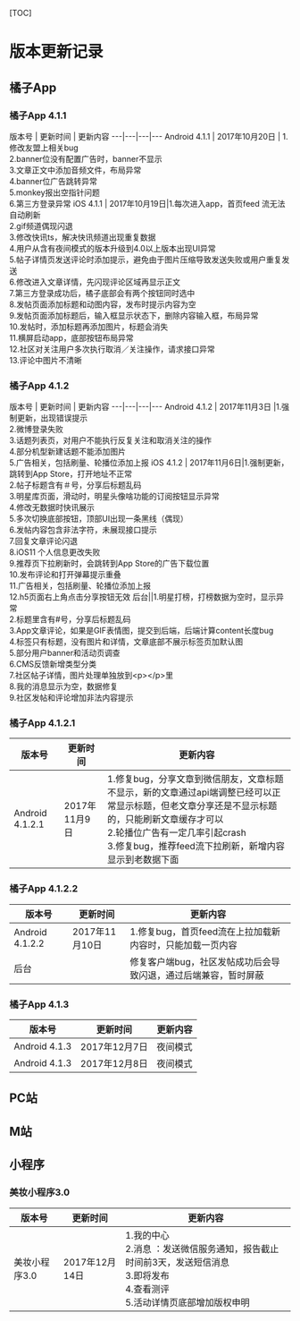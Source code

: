 [TOC]
# 版本更新记录
## 橘子App
### 橘子App 4.1.1

版本号 |  更新时间 | 更新内容
---|---|---|---
Android 4.1.1 | 2017年10月20日 | 1.修改友盟上相关bug<br>2.banner位没有配置广告时，banner不显示<br>3.文章正文中添加音频文件，布局异常<br>4.banner位广告跳转异常<br>5.monkey报出空指针问题<br>6.第三方登录异常
iOS 4.1.1 | 2017年10月19日|1.每次进入app，首页feed 流无法自动刷新<br>2.gif频道偶现闪退<br>3.修改快讯ts，解决快讯频道出现重复数据<br>4.用户从含有夜间模式的版本升级到4.0以上版本出现UI异常<br>5.帖子详情页发送评论时添加提示，避免由于图片压缩导致发送失败或用户重复发送<br>6.修改进入文章详情，先闪现评论区域再显示正文<br>7.第三方登录成功后，橘子底部会有两个按钮同时选中<br>8.发帖页面添加标题和动图内容，发布时提示内容为空<br>9.发帖页面添加标题后，输入框显示状态下，删除内容输入框，布局异常<br>10.发帖时，添加标题再添加图片，标题会消失<br>11.横屏启动app，底部按钮布局异常<br>12.社区对关注用户多次执行取消／关注操作，请求接口异常<br>13.评论中图片不清晰

### 橘子App 4.1.2
版本号 | 更新时间 | 更新内容
---|---|---|---
Android 4.1.2 | 2017年11月3日 |1.强制更新，出现错误提示<br>2.微博登录失败<br>3.话题列表页，对用户不能执行反复关注和取消关注的操作<br>4.部分机型新建话题不能添加图片<br>5.广告相关，包括刷量、轮播位添加上报
iOS 4.1.2 | 2017年11月6日|1.强制更新，跳转到App Store，打开地址不正常<br>2.帖子标题含有＃号，分享后标题乱码<br>3.明星库页面，滑动时，明星头像啥功能的订阅按钮显示异常<br>4.修改无数据时快讯展示<br>5.多次切换底部按钮，顶部UI出现一条黑线（偶现）<br>6.发帖内容包含非法字符，未展现接口提示<br>7.回复文章评论闪退<br>8.iOS11 个人信息更改失败<br>9.推荐页下拉刷新时，会跳转到App Store的广告下载位置<br>10.发布评论和打开弹幕提示重叠<br>11.广告相关，包括刷量、轮播位添加上报<br>12.h5页面右上角点击分享按钮无效
后台||1.明星打榜，打榜数据为空时，显示异常<br>2.标题里含有#号，分享后标题乱码<br>3.App文章评论，如果是GIF表情图，提交到后端，后端计算content长度bug<br>4.标签只有标题，没有图片和详情，文章底部不展示标签页加默认图<br>5.部分用户banner和活动页调查<br>6.CMS反馈新增类型分类<br>7.社区帖子详情，图片处理单独放到&lt;p&gt;&lt;/p&gt;里<br>8.我的消息显示为空，数据修复<br>9.社区发帖和评论增加非法内容提示

### 橘子App 4.1.2.1

版本号 | 更新时间 |更新内容
---|---|---
Android 4.1.2.1 | 2017年11月9日|1.修复bug，分享文章到微信朋友，文章标题不显示，新的文章通过api端调整已经可以正常显示标题，但老文章分享还是不显示标题的，只能刷新文章缓存才可以<br>2.轮播位广告有一定几率引起crash<br>3.修复bug，推荐feed流下拉刷新，新增内容显示到老数据下面

### 橘子App 4.1.2.2


版本号 | 更新时间 |更新内容
---|---|---
Android 4.1.2.2 | 2017年11月10日|1.修复bug，首页feed流在上拉加载新内容时，只能加载一页内容
后台||修复客户端bug，社区发帖成功后会导致闪退，通过后端兼容，暂时屏蔽

### 橘子App 4.1.3

版本号 | 更新时间 | 更新内容
---|---|---
Android 4.1.3 | 2017年12月7日 |夜间模式
Android 4.1.3 | 2017年12月8日 |夜间模式

## PC站


## M站


## 小程序
### 美妆小程序3.0

版本号| 更新时间 | 更新内容
---|---|---
美妆小程序3.0 | 2017年12月14日 | 1.我的中心<br>2.消息 ：发送微信服务通知，报告截止时间前3天，发送短信消息<br>3.即将发布<br>4.查看测评<br>5.活动详情页底部增加版权申明


